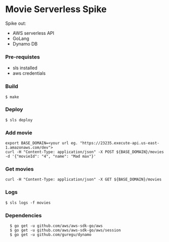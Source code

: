 # Movie Serverless Spike

Spike out:
* AWS serverless API
* GoLang
* Dynamo DB

### Pre-requistes 
* sls installed
* aws credentials

### Build

```
$ make 
```

### Deploy

```
$ sls deploy 
```

### Add movie

```
export BASE_DOMAIN=<your url eg. "https://23235.execute-api.us-east-1.amazonaws.com/dev">
curl -H "Content-Type: application/json" -X POST ${BASE_DOMAIN}/movies -d '{"movieId": "4", "name": "Mad max"}'
```

### Get movies

```
curl -H "Content-Type: application/json" -X GET ${BASE_DOMAIN}/movies
```

### Logs

```
$ sls logs -f movies
```

### Dependencies
```
  $ go get -u github.com/aws/aws-sdk-go/aws
  $ go get -u github.com/aws/aws-sdk-go/aws/session
  $ go get -u github.com/guregu/dynamo
```

